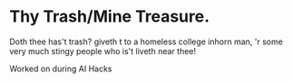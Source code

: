 # Thy Trash/Mine Treasure.
Doth thee has't trash? giveth t to a homeless college inhorn man, 'r some very much stingy people who is't liveth near thee!


Worked on during AI Hacks
